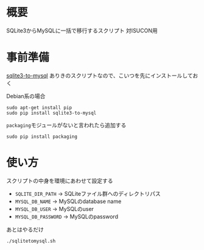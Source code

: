# 概要

SQLite3からMySQLに一括で移行するスクリプト 対ISUCON用

# 事前準備

[sqlite3-to-mysql](https://github.com/techouse/sqlite3-to-mysql) ありきのスクリプトなので、こいつを先にインストールしておく

Debian系の場合

```shell
sudo apt-get install pip
sudo pip install sqlite3-to-mysql
```

`packaging`モジュールがないと言われたら追加する

```shell
sudo pip install packaging
```

# 使い方

スクリプトの中身を環境にあわせて設定する

- `SQLITE_DIR_PATH` -> SQLiteファイル群へのディレクトリパス
- `MYSQL_DB_NAME` -> MySQLのdatabase name
- `MYSQL_DB_USER` -> MySQLのuser
- `MYSQL_DB_PASSWORD` -> MySQLのpassword

あとはやるだけ

```shell
./sqlitetomysql.sh
```
